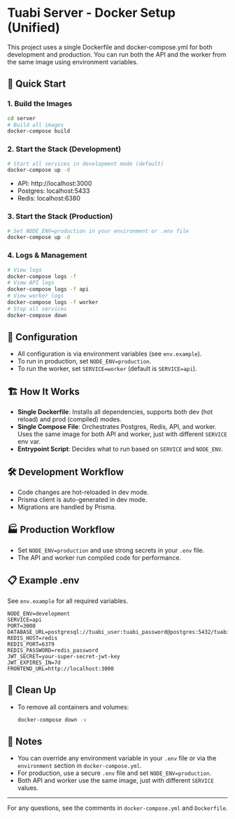 # Tuabi Server - Docker Setup (Unified)

This project uses a single Dockerfile and docker-compose.yml for both development and production. You can run both the API and the worker from the same image using environment variables.

## 🐳 Quick Start

### 1. Build the Images

```bash
cd server
# Build all images
docker-compose build
```

### 2. Start the Stack (Development)

```bash
# Start all services in development mode (default)
docker-compose up -d
```

- API: http://localhost:3000
- Postgres: localhost:5433
- Redis: localhost:6380

### 3. Start the Stack (Production)

```bash
# Set NODE_ENV=production in your environment or .env file
docker-compose up -d
```

### 4. Logs & Management

```bash
# View logs
docker-compose logs -f
# View API logs
docker-compose logs -f api
# View worker logs
docker-compose logs -f worker
# Stop all services
docker-compose down
```

## 🔧 Configuration

- All configuration is via environment variables (see `env.example`).
- To run in production, set `NODE_ENV=production`.
- To run the worker, set `SERVICE=worker` (default is `SERVICE=api`).

## 🏗️ How It Works

- **Single Dockerfile**: Installs all dependencies, supports both dev (hot reload) and prod (compiled) modes.
- **Single Compose File**: Orchestrates Postgres, Redis, API, and worker. Uses the same image for both API and worker, just with different `SERVICE` env var.
- **Entrypoint Script**: Decides what to run based on `SERVICE` and `NODE_ENV`.

## 🛠️ Development Workflow

- Code changes are hot-reloaded in dev mode.
- Prisma client is auto-generated in dev mode.
- Migrations are handled by Prisma.

## 🏭 Production Workflow

- Set `NODE_ENV=production` and use strong secrets in your `.env` file.
- The API and worker run compiled code for performance.

## 📋 Example .env

See `env.example` for all required variables.

```
NODE_ENV=development
SERVICE=api
PORT=3000
DATABASE_URL=postgresql://tuabi_user:tuabi_password@postgres:5432/tuabi_db
REDIS_HOST=redis
REDIS_PORT=6379
REDIS_PASSWORD=redis_password
JWT_SECRET=your-super-secret-jwt-key
JWT_EXPIRES_IN=7d
FRONTEND_URL=http://localhost:3000
```

## 🧹 Clean Up

- To remove all containers and volumes:
  ```bash
  docker-compose down -v
  ```

## 📝 Notes

- You can override any environment variable in your `.env` file or via the `environment` section in `docker-compose.yml`.
- For production, use a secure `.env` file and set `NODE_ENV=production`.
- Both API and worker use the same image, just with different `SERVICE` values.

---

For any questions, see the comments in `docker-compose.yml` and `Dockerfile`.
